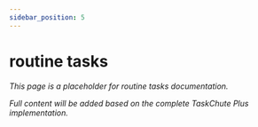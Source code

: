 ```yaml
---
sidebar_position: 5
---
```


# routine tasks

*This page is a placeholder for routine tasks documentation.*

*Full content will be added based on the complete TaskChute Plus implementation.*
